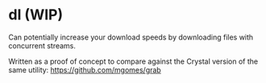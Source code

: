 # dl (WIP)

Can potentially increase your download speeds by downloading files with concurrent streams.

Written as a proof of concept to compare against the Crystal version of the same utility: https://github.com/mgomes/grab
